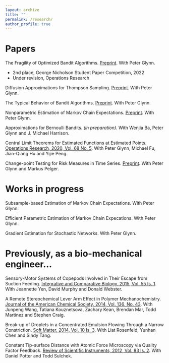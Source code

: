 ```yaml
---
layout: archive
title: ""
permalink: /research/
author_profile: true
---
```


Papers
======
The Fragility of Optimized Bandit Algorithms. [Preprint](https://linfanf.github.io/files/The_fragility_of_optimized_bandit_algorithms.pdf). With Peter Glynn. 
- 2nd place, George Nicholson Student Paper Competition, 2022
- Under revision, Operations Research

Diffusion Approximations for Thompson Sampling. [Preprint](https://linfanf.github.io/files/Diffusion_approximations_for_Thompson_sampling.pdf). With Peter Glynn.

The Typical Behavior of Bandit Algorithms. [Preprint](https://linfanf.github.io/files/The_typical_behavior_of_bandit_algorithms.pdf). With Peter Glynn.

Nonparametric Estimation of Markov Chain Expectations. [Preprint](https://drive.google.com/file/d/1o2xx0jxawxx69mLTfg5ifQuowbc3zURd/view?usp=sharing). With Peter Glynn.

Approximations for Bernoulli Bandits. _(in preparation)_. With Wenjia Ba, Peter Glynn and J. Michael Harrison.

Central Limit Theorems for Estimated Functions at Estimated Points. [Operations Research, 2020, Vol. 68 No. 5](https://pubsonline.informs.org/doi/10.1287/opre.2019.1922). With Peter Glynn, Michael Fu, Jian-Qiang Hu and Yijie Peng.

Change-point Testing for Risk Measures in Time Series. [Preprint](https://linfanf.github.io/files/Change_point_testing_for_risk_measures_in_time_series.pdf). With Peter Glynn and Markus Pelger.

Works in progress
======
Subsample-based Estimation of Markov Chain Expectations. With Peter Glynn.

Efficient Parametric Estimation of Markov Chain Expecations. With Peter Glynn.

Gradient Estimation for Stochastic Networks. With Peter Glynn.

Previously, as a bio-mechanical engineer...
======
Sensory-Motor Systems of Copepods Involved in Their Escape from Suction Feeding. [Integrative and Comparative Biology, 2015, Vol. 55 Is. 1](https://academic.oup.com/icb/article/55/1/121/617941). With Jeannette Yen, David Murphy and Donald Webster.

A Remote Stereochemical Lever Arm Effect in Polymer Mechanochemistry. [Journal of the American Chemical Society, 2014, Vol. 136. No. 43](https://pubs.acs.org/doi/abs/10.1021/ja509585g). With Junpeng Wang, Tatiana Kouznetsova, Zachary Kean, Brendan Mar, Todd Martínez and Stephen Craig.

Break-up of Droplets in a Concentrated Emulsion Flowing Through a Narrow Constriction. [Soft Matter, 2014, Vol. 10 Is. 3](https://pubs.rsc.org/en/content/articlelanding/2014/sm/c3sm51843d). With Liat Rosenfeld, Yunhan Chen and Sindy Tang.

Constant Tip-surface Distance with Atomic Force Microscopy via Quality Factor Feedback. [Review of Scientific Instruments, 2012, Vol. 83 Is. 2](https://aip.scitation.org/doi/abs/10.1063/1.3683236). With Daniel Potter and Todd Sulchek.













